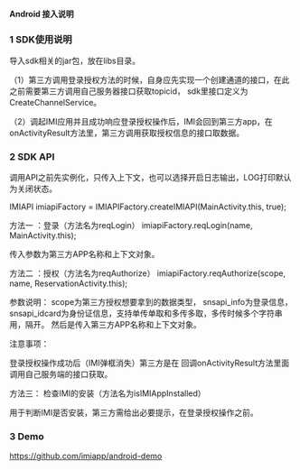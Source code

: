 #### Android 接入说明

### 1 SDK使用说明
  
 导入sdk相关的jar包，放在libs目录。
 
（1）第三方调用登录授权方法的时候，自身应先实现一个创建通道的接口，在此之前需要第三方调用自己服务器接口获取topicid， sdk里接口定义为CreateChannelService。

（2）调起IMI应用并且成功响应登录授权操作后，IMI会回到第三方app，在onActivityResult方法里，第三方调用获取授权信息的接口取数据。

### 2 SDK API

调用API之前先实例化，只传入上下文，也可以选择开启日志输出，LOG打印默认为关闭状态。

IMIAPI imiapiFactory = IMIAPIFactory.createIMIAPI(MainActivity.this, true);

方法一 ：登录（方法名为reqLogin）
imiapiFactory.reqLogin(name, MainActivity.this);

传入参数为第三方APP名称和上下文对象。

方法二 ：授权（方法名为reqAuthorize）
imiapiFactory.reqAuthorize(scope, name, ReservationActivity.this);

参数说明：
scope为第三方授权想要拿到的数据类型， snsapi_info为登录信息，snsapi_idcard为身份证信息，支持单传单取和多传多取，多传时候多个字符串用，隔开。
然后是传入第三方APP名称和上下文对象。

注意事项：

登录授权操作成功后（IMI弹框消失）第三方是在 回调onActivityResult方法里面调用自己服务端的接口获取。

方法三： 检查IMI的安装（方法名为isIMIAppInstalled）

用于判断IMI是否安装，第三方需给出必要提示，在登录授权操作之前。

### 3 Demo

https://github.com/imiapp/android-demo
